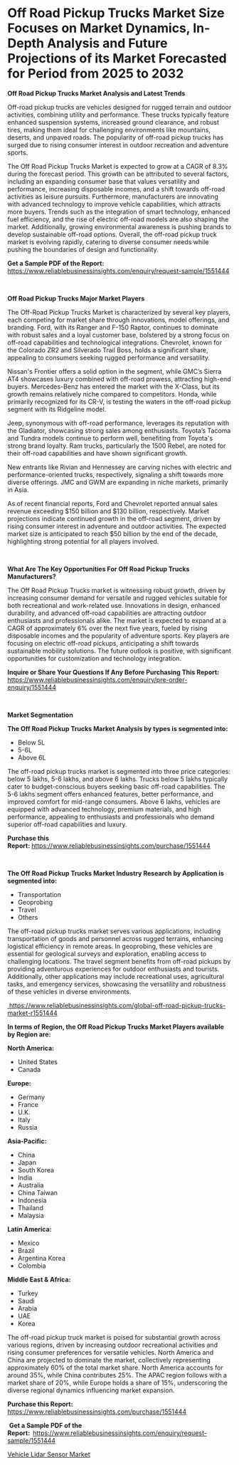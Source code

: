 <p><h1>Off Road Pickup Trucks Market Size Focuses on Market Dynamics, In-Depth Analysis and Future Projections of its Market Forecasted for Period from 2025 to 2032</h1></p><p><strong>Off Road Pickup Trucks Market Analysis and Latest Trends</strong></p>
<p><p>Off-road pickup trucks are vehicles designed for rugged terrain and outdoor activities, combining utility and performance. These trucks typically feature enhanced suspension systems, increased ground clearance, and robust tires, making them ideal for challenging environments like mountains, deserts, and unpaved roads. The popularity of off-road pickup trucks has surged due to rising consumer interest in outdoor recreation and adventure sports.</p><p>The Off Road Pickup Trucks Market is expected to grow at a CAGR of 8.3% during the forecast period. This growth can be attributed to several factors, including an expanding consumer base that values versatility and performance, increasing disposable incomes, and a shift towards off-road activities as leisure pursuits. Furthermore, manufacturers are innovating with advanced technology to improve vehicle capabilities, which attracts more buyers. Trends such as the integration of smart technology, enhanced fuel efficiency, and the rise of electric off-road models are also shaping the market. Additionally, growing environmental awareness is pushing brands to develop sustainable off-road options. Overall, the off-road pickup truck market is evolving rapidly, catering to diverse consumer needs while pushing the boundaries of design and functionality.</p></p>
<p><strong>Get a Sample PDF of the Report:&nbsp;</strong> <a href="https://www.reliablebusinessinsights.com/enquiry/request-sample/1551444?utm_campaign=3116&utm_medium=2&utm_source=Github&utm_content=ia&utm_term=30032025&utm_id=off-road-pickup-trucks">https://www.reliablebusinessinsights.com/enquiry/request-sample/1551444</a></p>
<p>&nbsp;</p>
<p><strong>Off Road Pickup Trucks Major Market Players</strong></p>
<p><p>The Off-Road Pickup Trucks Market is characterized by several key players, each competing for market share through innovations, model offerings, and branding. Ford, with its Ranger and F-150 Raptor, continues to dominate with robust sales and a loyal customer base, bolstered by a strong focus on off-road capabilities and technological integrations. Chevrolet, known for the Colorado ZR2 and Silverado Trail Boss, holds a significant share, appealing to consumers seeking rugged performance and versatility.</p><p>Nissan's Frontier offers a solid option in the segment, while GMC’s Sierra AT4 showcases luxury combined with off-road prowess, attracting high-end buyers. Mercedes-Benz has entered the market with the X-Class, but its growth remains relatively niche compared to competitors. Honda, while primarily recognized for its CR-V, is testing the waters in the off-road pickup segment with its Ridgeline model.</p><p>Jeep, synonymous with off-road performance, leverages its reputation with the Gladiator, showcasing strong sales among enthusiasts. Toyota’s Tacoma and Tundra models continue to perform well, benefiting from Toyota's strong brand loyalty. Ram trucks, particularly the 1500 Rebel, are noted for their off-road capabilities and have shown significant growth.</p><p>New entrants like Rivian and Hennessey are carving niches with electric and performance-oriented trucks, respectively, signaling a shift towards more diverse offerings. JMC and GWM are expanding in niche markets, primarily in Asia.</p><p>As of recent financial reports, Ford and Chevrolet reported annual sales revenue exceeding $150 billion and $130 billion, respectively. Market projections indicate continued growth in the off-road segment, driven by rising consumer interest in adventure and outdoor activities. The expected market size is anticipated to reach $50 billion by the end of the decade, highlighting strong potential for all players involved.</p></p>
<p>&nbsp;</p>
<p><strong>What Are The Key Opportunities For Off Road Pickup Trucks Manufacturers?</strong></p>
<p><p>The Off Road Pickup Trucks market is witnessing robust growth, driven by increasing consumer demand for versatile and rugged vehicles suitable for both recreational and work-related use. Innovations in design, enhanced durability, and advanced off-road capabilities are attracting outdoor enthusiasts and professionals alike. The market is expected to expand at a CAGR of approximately 6% over the next five years, fueled by rising disposable incomes and the popularity of adventure sports. Key players are focusing on electric off-road pickups, anticipating a shift towards sustainable mobility solutions. The future outlook is positive, with significant opportunities for customization and technology integration.</p></p>
<p><strong>Inquire or Share Your Questions If Any Before Purchasing This Report:</strong> <a href="https://www.reliablebusinessinsights.com/enquiry/pre-order-enquiry/1551444?utm_campaign=3116&utm_medium=2&utm_source=Github&utm_content=ia&utm_term=30032025&utm_id=off-road-pickup-trucks">https://www.reliablebusinessinsights.com/enquiry/pre-order-enquiry/1551444</a></p>
<p>&nbsp;</p>
<p><strong>Market Segmentation</strong></p>
<p><strong>The Off Road Pickup Trucks Market Analysis by types is segmented into:</strong></p>
<p><ul><li>Below 5L</li><li>5-6L</li><li>Above 6L</li></ul></p>
<p><p>The off-road pickup trucks market is segmented into three price categories: below 5 lakhs, 5-6 lakhs, and above 6 lakhs. Trucks below 5 lakhs typically cater to budget-conscious buyers seeking basic off-road capabilities. The 5-6 lakhs segment offers enhanced features, better performance, and improved comfort for mid-range consumers. Above 6 lakhs, vehicles are equipped with advanced technology, premium materials, and high performance, appealing to enthusiasts and professionals who demand superior off-road capabilities and luxury.</p></p>
<p><strong>Purchase this Report:&nbsp;</strong><a href="https://www.reliablebusinessinsights.com/purchase/1551444?utm_campaign=3116&utm_medium=2&utm_source=Github&utm_content=ia&utm_term=30032025&utm_id=off-road-pickup-trucks">https://www.reliablebusinessinsights.com/purchase/1551444</a></p>
<p>&nbsp;</p>
<p><strong>The Off Road Pickup Trucks Market Industry Research by Application is segmented into:</strong></p>
<p><ul><li>Transportation</li><li>Geoprobing</li><li>Travel</li><li>Others</li></ul></p>
<p><p>The off-road pickup trucks market serves various applications, including transportation of goods and personnel across rugged terrains, enhancing logistical efficiency in remote areas. In geoprobing, these vehicles are essential for geological surveys and exploration, enabling access to challenging locations. The travel segment benefits from off-road pickups by providing adventurous experiences for outdoor enthusiasts and tourists. Additionally, other applications may include recreational uses, agricultural tasks, and emergency services, showcasing the versatility and robustness of these vehicles in diverse environments.</p></p>
<p><a href="https://www.reliablebusinessinsights.com/global-off-road-pickup-trucks-market-r1551444?utm_campaign=3116&utm_medium=2&utm_source=Github&utm_content=ia&utm_term=30032025&utm_id=off-road-pickup-trucks">&nbsp;https://www.reliablebusinessinsights.com/global-off-road-pickup-trucks-market-r1551444</a></p>
<p><strong>In terms of Region, the Off Road Pickup Trucks Market Players available by Region are:</strong></p>
<p>
    <p> <strong> North America: </strong>
        <ul>
            <li>United States</li>
            <li>Canada</li>
        </ul>
        </p> 
    <p> <strong> Europe: </strong>
        <ul>
            <li>Germany</li>
            <li>France</li>
            <li>U.K.</li>
            <li>Italy</li>
            <li>Russia</li>
        </ul>
        </p> 
    <p> <strong> Asia-Pacific: </strong>
        <ul>
            <li>China</li>
            <li>Japan</li>
            <li>South Korea</li>
            <li>India</li>
            <li>Australia</li>
            <li>China Taiwan</li>
            <li>Indonesia</li>
            <li>Thailand</li>
            <li>Malaysia</li>
        </ul>
        </p> 
    <p> <strong> Latin America: </strong>
        <ul>
            <li>Mexico</li>
            <li>Brazil</li>
            <li>Argentina Korea</li>
            <li>Colombia</li>
        </ul>
        </p> 
    <p> <strong> Middle East & Africa: </strong>
        <ul>
            <li>Turkey</li>
            <li>Saudi</li>
            <li>Arabia</li>
            <li>UAE</li>
            <li>Korea</li>
        </ul>
    </p>
    </p>
<p><p>The off-road pickup truck market is poised for substantial growth across various regions, driven by increasing outdoor recreational activities and rising consumer preferences for versatile vehicles. North America and China are projected to dominate the market, collectively representing approximately 60% of the total market share. North America accounts for around 35%, while China contributes 25%. The APAC region follows with a market share of 20%, while Europe holds a share of 15%, underscoring the diverse regional dynamics influencing market expansion.</p></p>
<p><strong>Purchase this Report: </strong><a href="https://www.reliablebusinessinsights.com/purchase/1551444?utm_campaign=3116&utm_medium=2&utm_source=Github&utm_content=ia&utm_term=30032025&utm_id=off-road-pickup-trucks">https://www.reliablebusinessinsights.com/purchase/1551444</a></p>
<p>&nbsp;<strong>Get a Sample PDF of the Report:&nbsp;&nbsp;</strong><a href="https://www.reliablebusinessinsights.com/enquiry/request-sample/1551444?utm_campaign=3116&utm_medium=2&utm_source=Github&utm_content=ia&utm_term=30032025&utm_id=off-road-pickup-trucks">https://www.reliablebusinessinsights.com/enquiry/request-sample/1551444</a></p>
<p><strong></strong></p>
<p><p><a href="https://github.com/ivvrgibi/Market-Research-Report-List-1/blob/main/vehicle-lidar-sensor-market.md?utm_campaign=3116&utm_medium=2&utm_source=Github&utm_content=ia&utm_term=30032025&utm_id=off-road-pickup-trucks">Vehicle Lidar Sensor Market</a></p></p>